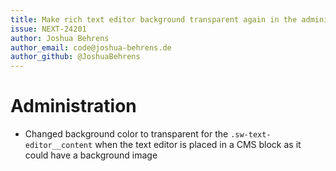 ```yaml
---
title: Make rich text editor background transparent again in the administration CMS stage
issue: NEXT-24201
author: Joshua Behrens
author_email: code@joshua-behrens.de
author_github: @JoshuaBehrens
---
```

# Administration
* Changed background color to transparent for the `.sw-text-editor__content` when the text editor is placed in a CMS block as it could have a background image
